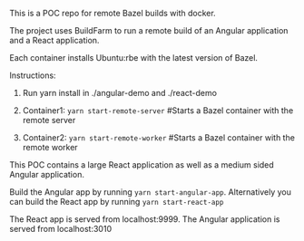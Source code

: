 This is a POC repo for remote Bazel builds with docker.

The project uses BuildFarm to run a remote build of an Angular application and a React application.

Each container installs Ubuntu:rbe with the latest version of Bazel.

Instructions:

1) Run yarn install in ./angular-demo and ./react-demo

2) Container1: `yarn start-remote-server`  #Starts a Bazel container with the remote server

3) Container2: `yarn start-remote-worker`  #Starts a Bazel container with the remote worker

This POC contains a large React application as well as a medium sided Angular application.

Build the Angular app by running `yarn start-angular-app`. Alternatively you can build the React app by running `yarn start-react-app` 

The React app is served from localhost:9999. The Angular application is served from localhost:3010
